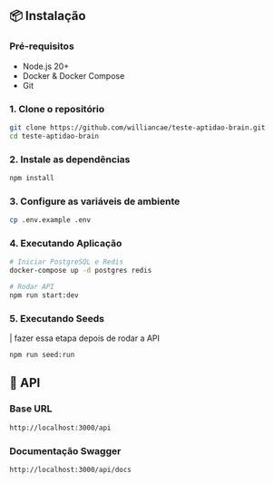 ## 📦 Instalação

### Pré-requisitos

- Node.js 20+
- Docker & Docker Compose
- Git

### 1. Clone o repositório

```sh
git clone https://github.com/williancae/teste-aptidao-brain.git
cd teste-aptidao-brain
```

### 2. Instale as dependências

```sh
npm install
```

### 3. Configure as variáveis de ambiente

```sh
cp .env.example .env
```

### 4. Executando Aplicação

```sh
# Iniciar PostgreSQL e Redis
docker-compose up -d postgres redis

# Rodar API
npm run start:dev
```

### 5. Executando Seeds

| fazer essa etapa depois de rodar a API

```sh
npm run seed:run
```

## 🔗 API

### Base URL

```sh
http://localhost:3000/api
```

### Documentação Swagger

```sh
http://localhost:3000/api/docs
```
